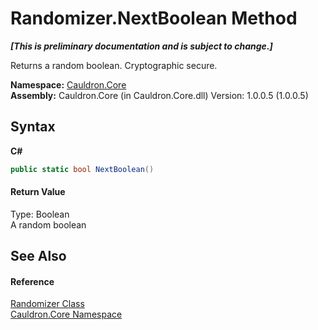 # Randomizer.NextBoolean Method 
 _**\[This is preliminary documentation and is subject to change.\]**_

Returns a random boolean. Cryptographic secure.

**Namespace:**&nbsp;<a href="N_Cauldron_Core">Cauldron.Core</a><br />**Assembly:**&nbsp;Cauldron.Core (in Cauldron.Core.dll) Version: 1.0.0.5 (1.0.0.5)

## Syntax

**C#**<br />
``` C#
public static bool NextBoolean()
```


#### Return Value
Type: Boolean<br />A random boolean

## See Also


#### Reference
<a href="T_Cauldron_Core_Randomizer">Randomizer Class</a><br /><a href="N_Cauldron_Core">Cauldron.Core Namespace</a><br />